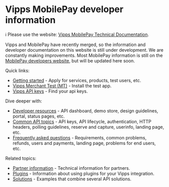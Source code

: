 <!-- START_METADATA
---
title: Vipps MobilePay developer information
sidebar_label: Introduction
sidebar_position: 1
hide_table_of_contents: true
description: Find information related to integrating with the Vipps MobilePay APIs.
pagination_next: null
pagination_prev: null
---
END_METADATA -->

# Vipps MobilePay developer information

<!-- START_COMMENT -->

ℹ️ Please use the website:
[Vipps MobilePay Technical Documentation](https://vippsas.github.io/vipps-developer-docs/docs/vipps-developers).

<!-- END_COMMENT -->

Vipps and MobilePay have recently merged, so the information and developer documentation on this website is still under development. We are constantly making improvements.
Most MobilePay information is still on the
[MobilePay developers website](https://developer.mobilepay.dk/), but will be updated here soon.

Quick links:

* [Getting started](./getting-started.md) - Apply for services, products, test users, etc.
* [Vipps Merchant Test (MT)](./test-environment.md) - Install the test app.
* [Vipps API keys](./common-topics/api-keys.md) - Find your api keys.

Dive deeper with:

* [Developer resources](https://vippsas.github.io/vipps-developer-docs/docs/vipps-developers/developer-resources) - API dashboard, demo store, design guidelines, portal, status pages, etc.
* [Common API topics](https://vippsas.github.io/vipps-developer-docs/docs/vipps-developers/common-topics) - API keys, API lifecycle, authentication, HTTP headers, polling guidelines, reserve and capture, userinfo, landing page, etc.
* [Frequently asked questions](https://vippsas.github.io/vipps-developer-docs/docs/vipps-developers/faqs) - Requirements, common problems, refunds, users and payments, landing page, problems for end users, etc.

Related topics:

* [Partner information](https://github.com/vippsas/vipps-partner) - Technical information for partners.
* [Plugins](https://vippsas.github.io/vipps-developer-docs/docs/vipps-plugins) - Information about using plugins for your Vipps integration.
* [Solutions](https://vippsas.github.io/vipps-developer-docs/docs/vipps-solutions) - Examples that combine several API solutions.
